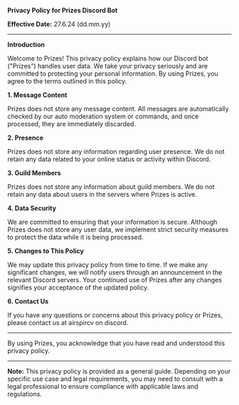 **Privacy Policy for Prizes Discord Bot**

**Effective Date:** 27.6.24 (dd.mm.yy)

---

**Introduction**

Welcome to Prizes! This privacy policy explains how our Discord bot ("Prizes") handles user data. We take your privacy seriously and are committed to protecting your personal information. By using Prizes, you agree to the terms outlined in this policy.

**1. Message Content**

Prizes does not store any message content. All messages are automatically checked by our auto moderation system or commands, and once processed, they are immediately discarded.

**2. Presence**

Prizes does not store any information regarding user presence. We do not retain any data related to your online status or activity within Discord.

**3. Guild Members**

Prizes does not store any information about guild members. We do not retain any data about users in the servers where Prizes is active.

**4. Data Security**

We are committed to ensuring that your information is secure. Although Prizes does not store any user data, we implement strict security measures to protect the data while it is being processed.

**5. Changes to This Policy**

We may update this privacy policy from time to time. If we make any significant changes, we will notify users through an announcement in the relevant Discord servers. Your continued use of Prizes after any changes signifies your acceptance of the updated policy.

**6. Contact Us**

If you have any questions or concerns about this privacy policy or Prizes, please contact us at airspircv on discord.

---

By using Prizes, you acknowledge that you have read and understood this privacy policy.

---

**Note:** This privacy policy is provided as a general guide. Depending on your specific use case and legal requirements, you may need to consult with a legal professional to ensure compliance with applicable laws and regulations.
